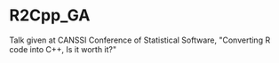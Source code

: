 # R2Cpp_GA
Talk given at CANSSI Conference of Statistical Software, "Converting R code into C++, Is it worth it?"
